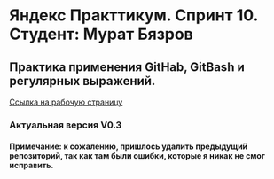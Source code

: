 # Яндекс Практтикум. Спринт 10. Студент: Мурат Бязров
## Практика применения GitHab, GitBash и регулярных выражений. 
[Ссылка на рабочую страницу](https://muratbyazrov.github.io/Sprint10/)
### Актуальная версия V0.3
#### Примечание: к сожалению, пришлось удалить предыдущий репозиторий, так как там были ошибки, которые я никак не смог исправить. 
